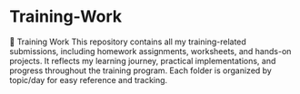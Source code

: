 # Training-Work
📘 Training Work This repository contains all my training-related submissions, including homework assignments, worksheets, and hands-on projects. It reflects my learning journey, practical implementations, and progress throughout the training program. Each folder is organized by topic/day for easy reference and tracking.

